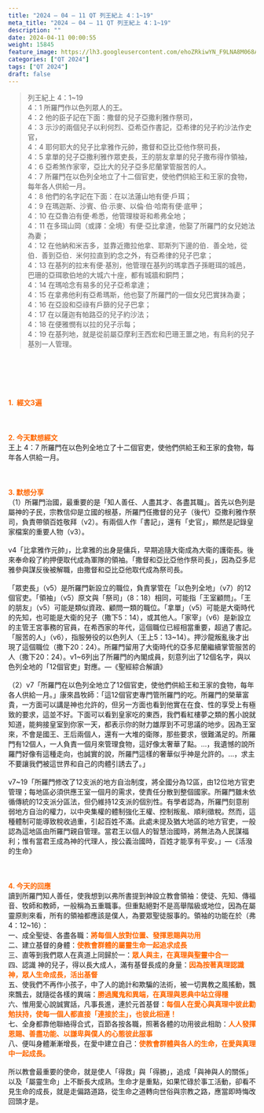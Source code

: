 ```yaml
---
title: "2024 – 04 – 11 QT 列王紀上 4：1~19"
meta_title: "2024 – 04 – 11 QT 列王紀上 4：1~19"
description: ""
date: 2024-04-11 00:00:55
weight: 15845
feature_image: https://lh3.googleusercontent.com/ehoZRkiwYN_F9LNA8M068AYxt73EavCZno-PD1cJRuf5BbSkQVUWr3gNEbt5kSs28Pb_Elg17kSrtf9ybWvojWoMV6I4tPM3vGRGDq6GkKkPdL2Gut4QAIw4-uykKUAtNiKgQKntvsU=w800
categories: ["QT 2024"]
tags: ["QT 2024"]
draft: false
---
```


<blockquote>列王紀上 4：1~19<br />
4：1 所羅門作以色列眾人的王。<br />
4：2 他的臣子記在下面：撒督的兒子亞撒利雅作祭司，<br />
4：3 示沙的兩個兒子以利何烈、亞希亞作書記，亞希律的兒子約沙法作史官，<br />
4：4 耶何耶大的兒子比拿雅作元帥，撒督和亞比亞他作祭司長，<br />
4：5 拿單的兒子亞撒利雅作眾吏長，王的朋友拿單的兒子撒布得作領袖，<br />
4：6 亞希煞作家宰，亞比大的兒子亞多尼蘭掌管服苦的人。<br />
4：7 所羅門在以色列全地立了十二個官吏，使他們供給王和王家的食物，每年各人供給一月。<br />
4：8 他們的名字記在下面：在以法蓮山地有便‧戶珥；<br />
4：9 在瑪迦斯、沙賓、伯‧示麥、以倫‧伯‧哈南有便‧底甲；<br />
4：10 在亞魯泊有便‧希悉，他管理梭哥和希弗全地；<br />
4：11 在多珥山岡（或譯：全境）有便‧亞比拿達，他娶了所羅門的女兒她法為妻；<br />
4：12 在他納和米吉多，並靠近撒拉他拿、耶斯列下邊的伯．善全地，從伯．善到亞伯．米何拉直到約念之外，有亞希律的兒子巴拿；<br />
4：13 在基列的拉末有便‧基別，他管理在基列的瑪拿西子孫睚珥的城邑，巴珊的亞珥歌伯地的大城六十座，都有城牆和銅閂；<br />
4：14 在瑪哈念有易多的兒子亞希拿達；<br />
4：15 在拿弗他利有亞希瑪斯，他也娶了所羅門的一個女兒巴實抹為妻；<br />
4：16 在亞設和亞祿有戶篩的兒子巴拿；<br />
4：17 在以薩迦有帕路亞的兒子約沙法；<br />
4：18 在便雅憫有以拉的兒子示每；<br />
4：19 在基列地，就是從前屬亞摩利王西宏和巴珊王噩之地，有烏利的兒子基別一人管理。</blockquote><br />
&nbsp;<br />
<br />
&nbsp;<br />
<br />
<span style="color: #ff6600;"><strong>1.  經文3遍</strong></span><br />
<br />
&nbsp;<br />
<br />
<span style="color: #ff6600;"><strong>2. 今天默想經文<br />
</strong></span>王上 4：7 所羅門在以色列全地立了十二個官吏，使他們供給王和王家的食物，每年各人供給一月。<br />
<br />
&nbsp;<br />
<br />
<strong><span style="color: #ff6600;">3. 默想分享<br />
</span></strong>（1）所羅門治國，最重要的是「知人善任、人盡其才、各盡其職」。首先以色列是屬神的子民，宗教信仰是立國的根基，所羅門任撒督的兒子（後代）亞撒利雅作祭司，負責帶領百姓敬拜（v2）。有兩個人作「書記」，還有「史官」，顯然是記錄皇家檔案的重要人物（v3）。<br />
<br />
v4「比拿雅作元帥」，比拿雅的出身是傭兵，早期追隨大衛成為大衛的護衛長。後來奉命殺了約押便取代成為軍隊的領袖。「撒督和亞比亞他作祭司長」，因為亞多尼雅參與謀反後被解職，由撒督和亞比亞他取代成為祭司長。<br />
<br />
「眾吏長」（v5）是所羅門新設立的職位，負責掌管在「以色列全地」（v7）的12個官吏。「領袖」（v5）原文與「祭司」（8：18）相同，可能指「王室顧問」。「王的朋友」（v5）可能是類似資政、顧問一類的職位。「拿單」（v5）可能是大衛時代的先知，也可能是大衛的兒子（撒下5：14），或其他人。「家宰」（v6）是新設立的主管王宮事務的官員，在希西家的年代，這個職位已經相當重要，超過了書記。「服苦的人」（v6），指服勞役的以色列人（王上5：13~14）。押沙龍叛亂後才出現了這個職位（撒下20：24）。所羅門留用了大衛時代的亞多尼蘭繼續掌管服苦的人（撒下20：24）。v1~6列出了所羅門的內閣成員，刻意列出了12個名字，與以色列全地的「12個官吏」對應。—《聖經綜合解讀》<br />
<br />
（2）v7「所羅門在以色列全地立了12個官吏，使他們供給王和王家的食物，每年各人供給一月。」康來昌牧師：「這12個官吏專門管所羅門的吃。所羅門的榮華富貴，一方面可以講是神也允許的，但另一方面也看到他實在在食、性的享受上有極致的要求，這並不好。下面可以看到皇家吃的東西，我們看紅樓夢之類的舊小說就知道，能夠接皇室到你家一天，都表示你的財力雄厚到不可思議的地步。因為王室來，不會是國王、王后兩個人，還有一大堆的衛隊，那些要求，很難滿足的。所羅門有12個人，一人負責一個月來管理食物，這好像太奢華了點。…，我遺憾的說所羅門好像有這種走向，也誠實的說，所羅門這樣的奢華似乎神是允許的。…，求主不要讓我們被這世界和自己的肉體引誘去了。」<br />
<br />
v7~19「所羅門修改了12支派的地方自治制度，將全國分為12區，由12位地方官吏管理；每地區必須供應王室一個月的需求，使責任分散到整個國家。所羅門雖未依循傳統的12支派分區法，但仍維持12支派的個別性。有學者認為，所羅門刻意削弱地方自治的權力，以中央集權的體制強化王權、控制叛亂、順利徵稅。然而，這種體制可能導致稅收過重，引起百姓不滿。此處未提及猶大地區的地方官吏，一般認為這地區由所羅門親自管理。當君王以個人的智慧治國時，將無法為人民謀福利；惟有當君王成為神的代理人，按公義治國時，百姓才能享有平安。」—《活潑的生命》<br />
<br />
&nbsp;<br />
<br />
<strong style="font-size: inherit;"><span style="color: #ff6600;">4. 今天的回應<br />
</span></strong>讀到所羅門知人善任，使我想到以弗所書提到神設立教會領袖：使徒、先知、傳福音、牧師和教師，一般稱為五重職事。但重點絕對不是高舉階級或地位，因為在屬靈原則來看，所有的領袖都應該是僕人，為要眾聖徒服事的。領袖的功能在於（弗4：12~16）：<br />
一、成全聖徒、各盡各職：<strong><span style="color: #ff6600;">將每個人放對位置、發揮恩賜與功用</span></strong><br />
二、建立基督的身體：<strong><span style="color: #ff6600;">使教會群體的屬靈生命一起追求成長</span></strong><br />
三、直等到我們眾人在真道上同歸於一：<span style="color: #ff6600;"><strong>眾人與主，在真理與聖靈中合一</strong></span><br />
四、認識 神的兒子，得以長大成人，滿有基督長成的身量：<strong><span style="color: #ff6600;">因為按著真理認識神，眾人生命成長，活出基督</span></strong><br />
五、使我們不再作小孩子，中了人的詭計和欺騙的法術，被一切異教之風搖動，飄來飄去，就隨從各樣的異端：<strong><span style="color: #ff6600;">勝過魔鬼和異端，在真理與恩典中站立得穩</span></strong><br />
六、惟用愛心說誠實話，凡事長進，連於元首基督：<strong><span style="color: #ff6600;">每個人在愛心與真理中彼此勸勉扶持，使每一個人都直接「連接於主」，也彼此相連！</span></strong><br />
七、全身都靠他聯絡得合式，百節各按各職，照著各體的功用彼此相助：<strong><span style="color: #ff6600;">人人發揮恩賜、善盡功能、以謙卑與僕人的心態彼此服事</span></strong><br />
八、便叫身體漸漸增長，在愛中建立自己：<strong><span style="color: #ff6600;">使教會群體與各人的生命，在愛與真理中一起成長。</span></strong><br />
<br />
所以教會最重要的使命，就是使人「得救」與「得勝」，追成「與神與人的關係」以及「屬靈生命」上不斷長大成熟。生命才是重點，如果忙碌於事工活動，卻看不見生命的成長，就是走偏路道路，從生命之道轉向世俗與宗教之路，應當即時悔改回頭才是。<br />
<br />
&nbsp;<br />
<br />
<audio style="display: none;" controls="controls"></audio><br />
<br />
<audio style="display: none;" controls="controls"></audio><br />
<br />
<audio style="display: none;" controls="controls"></audio><br />
<br />
<audio style="display: none;" controls="controls"></audio><br />
<br />
<audio style="display: none;" controls="controls"></audio>
        
